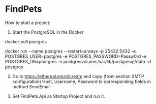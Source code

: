# FindPets

How to start a project:

1. Start the PostgreSQL in the Docker

docker pull postgres

docker run --name postgres --restart=always -p 25432:5432 -e POSTGRES_USER=postgres -e POSTGRES_PASSWORD=Passw0rd -e POSTGRES_DB=postgres -v postgresvolume:/var/lib/postgresql/data -d postgres

2. Go to https://ethereal.email/create and copy (from section SMTP configuration) Host, Username, Password to corresponding fields in method SendEmail 

3. Set FindPets.Api as Startup Project and run it.
